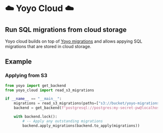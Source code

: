 # ☁️ Yoyo Cloud ☁️
## Run SQL migrations from cloud storage  

Yoyo cloud builds on top of [Yoyo migrations](https://ollycope.com/software/yoyo/latest/) and allows appying SQL migrations that are stored in cloud storage.

## Example  
### Applying from S3
```python
from yoyo import get_backend
from yoyo_cloud import read_s3_migrations

if __name__ == "__main__":
    migrations = read_s3_migrations(paths=["s3://bucket/yoyo-migrations-s3/"])
    backend = get_backend(f"postgresql://postgres:my-secret-pw@localhost:5432/postgres")

    with backend.lock():
        # -- Apply any outstanding migrations
        backend.apply_migrations(backend.to_apply(migrations))
```